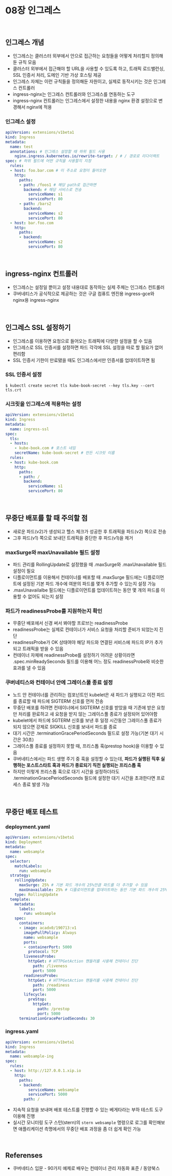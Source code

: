 # 08장 인그레스

<ABG/>

<br/>

## 인그레스 개념

- 인그레스는 클러스터 외부에서 안으로 접근하는 요청들을 어떻게 처리할지 정의해둔 규칙 모음
- 클러스터 외부에서 접근해야 할 URL을 사용할 수 있도록 하고, 트래픽 로드밸런싱, SSL 인증서 처리, 도메인 기반 가상 호스팅 제공
- 인그레스 자체는 이런 규칙들을 정의해둔 자원이고, 실제로 동작시키는 것은 인그레스 컨트롤러
- ingress-nginx는 인그레스 컨트롤러와 인그레스를 연동하는 도구
- ingress-nginx 컨트롤러는 인그레스에서 설정한 내용을 nginx 환경 설정으로 변경해서 nginx에 적용

### 인그레스 설정

```yaml
apiVersion: extensions/v1beta1
kind: Ingress
metadata:
  name: test
  annotations: # 인그레스 설정할 때 하위 필드 사용
    nginx.ingress.kubernetes.io/rewrite-target: / # / 경로로 리다이렉트
spec: # 하위 필드에 어떤 규칙을 사용할지 지정
  rules:
  - host: foo.bar.com # 이 주소로 요청이 들어오면
    http:
      paths:
      - path: /foos1 # 해당 path로 접근하면 
        backend: # 해당 서비스로 전송
          serviceName: s1
          servicePort: 80
      - path: /bars2
        backend:
          serviceName: s2
          servicePort: 80
  - host: bar.foo.com
    http:
      paths:
      - backend:
          serviceName: s2
          servicePort: 80
```

<br/>

## ingress-nginx 컨트롤러

- 인그레스는 설정일 뿐이고 설정 내용대로 동작하는 실제 주체는 인그레스 컨트롤러
- 쿠버네티스가 공식적으로 제공하는 것은 구글 컴퓨트 엔진용 ingress-gce와 nginx용 ingress-nginx

<br/>

## 인그레스 SSL 설정하기

- 인그레스를 이용하면 요청으로 들어오는 트래픽에 다양한 설정을 할 수 있음
- 인그레스로 SSL 인증서를 설정하면 파드 각각에 SSL 설정을 따로 할 필요가 없어 편리함
- SSL 인증서 기한이 만료됐을 때도 인그레스에서만 인증서를 업데이트하면 됨

### SSL 인증서 설정

```shell
$ kubectl create secret tls kube-book-secret --key tls.key --cert tls.crt
```

### 시크릿을 인그레스에 적용하는 설정

```yaml
apiVersion: extensions/v1beta1
kind: Ingress
metadata:
  name: ingress-ssl
spec:
  tls:
  - hosts:
    - kube-book.com # 호스트 네임
    secretName: kube-book-secret # 만든 시크릿 이름 
  rules:
  - host: kube-book.com
    http:
      paths:
      - path: /
        backend:
          serviceName: s1
          servicePort: 80
```

<br/>

## 무중단 배포를 할 때 주의할 점

- 새로운 파드(v2)가 생성되고 헬스 체크가 성공한 후 트래픽을 파드(v2) 쪽으로 전송
- 그후 파드(v1) 쪽으로 보내던 트래픽을 중단한 후 파드(v1)을 제거

### maxSurge와 maxUnavailable 필드 설정

- 파드 관리를 RollingUpdate로 설정했을 때 .maxSurge와 .maxUnavailable 필드 설정이 필요
- 디플로이먼트를 이용해서 컨테이너를 배포할 때 .maxSurge 필드에는 디플로이먼트에 설정된 기본 파드 개수에 여분의 파드를 몇개 추가할 수 있는지 설정 가능
- .maxUnavailalbe 필드에는 디플로이먼트를 업데이트하는 동안 몇 개의 파드를 이용할 수 없어도 되는지 설정

### 파드가 readinessProbe를 지원하는지 확인

- 무중단 배포에서 신경 써서 봐야할 프로브는 readinessProbe
- readinessProbe는 실제로 컨테이너가 서비스 요청을 처리할 준비가 되었는지 진단
- readinessProbe가 OK 상태여야 해당 파드와 연결된 서비스에 파드의 IP가 추가되고 트래픽을 받을 수 있음
- 컨테이너 자체에 readinessProbe를 설정하기 어려운 상황이라면 .spec.minReadySeconds 필드를 이용해 어느 정도 readinessProbe와 비슷한 효과를 낼 수 있음

### 쿠버네티스와 컨테이너 안에 그레이스풀 종료 설정

- 노드 안 컨테이너를 관리하는 컴포넌트인 kubelet은 새 파드가 실행되고 이전 파드를 종료할 때 파드에 SIGTERM 신호를 먼저 전송
- 무중단 배포를 하려면 컨테이너에서 SIGTERM 신호를 받았을 때 기존에 받은 요청만 처리를 완료하고 새 요청을 받지 않는 그레이스풀 종료가 설정되어 있어야함
- kubelet에서 파드에 SGTERM 신호를 보낸 후 일정 시간동안 그레이스풀 종료가 되지 않으면 강제로 SIGKILL 신호를 보내서 파드를 종료
- 대기 시간은 .terminationGracePeriodSeconds 필드로 설정 가능(기본 대기 시간은 30초)
- 그레이스풀 종료를 설정하지 못할 때, 프리스톱 훅(prestop hook)을 이용할 수 있음
- 쿠버네티스에서는 파드 생명 주기 중 훅을 설정할 수 있는데, **파드가 실행된 직후 실행하는 포스트스타트 훅과 파드가 종료되기 직전 실행되는 프리스톱 훅**
- 하지만 이렇게 프리스톱 훅으로 대기 시간을 설정하더라도 .terminationGracePeriodSeconds 필드에 설정한 대기 시간을 초과한다면 프로세스 종료 발생 가능

<br/>

## 무중단 배포 테스트

### deployment.yaml

```yaml
apiVersion: extensions/v1beta1
kind: Deployment
metadata:
  name: websample
spec:
  selector:
    matchLabels:
      run: websample
  strategy:
    rollingUpdate: 
      maxSurge: 25% # 기본 파드 개수의 25%만큼 파드를 더 추가할 수 있음
      maxUnavailable: 25% # 디플로이먼트를 업데이트하는 동안 기본 파드 개수의 25%만큼의 파드를 이용할 수 없음
    type: RollingUpdate
  template:
    metadata:
      labels:
        run: websample
    spec:
      containers:
      - image: acadx0/190713:v1
        imagePullPolicy: Always
        name: websample
        ports:
        - containerPort: 5000
          protocol: TCP
        livenessProbe: 
          httpGet: # HTTPGetAction 핸들러를 사용해 컨테이너 진단
            path: /liveness
            port: 5000
        readinessProbe:
          httpGet: # HTTPGetAction 핸들러를 사용해 컨테이너 진단
            path: /readiness
            port: 5000
        lifecycle:
          preStop:
            httpGet:
              path: /prestop
              port: 5000
      terminationGracePeriodSeconds: 30
```

### ingress.yaml

```yaml
apiVersion: extensions/v1beta1
kind: Ingress
metadata:
  name: websample-ing
spec:
  rules:
  - host: http://127.0.0.1.xip.io
    http:
      paths:
      - backend:
          serviceName: websample
          servicePort: 5000
        path: /
```

- 지속적 요청을 보내며 배포 테스트를 진행할 수 있는 베게타라는 부하 테스트 도구 이용해 진행
- 실시간 모니터링 도구 스턴(stern)의 `stern websample` 명령으로 로그를 확인해보면 애플리케이션 측명에서의 무중단 배포 과정을 좀 더 쉽게 확인 가능

<br/>

## Referenses

- 쿠버네티스 입문 - 90가지 예제로 배우는 컨테이너 관리 자동화 표준 / 동양북스











